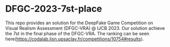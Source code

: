 # DFGC-2023-7st-place
This repo provides an solution for the DeepFake Game Competition on Visual Realism Assessment (DFGC-VRA) @ IJCB 2023. Our solution achieve the 7st in the final phase of the DFGC-VRA. The ranking can be seen here(https://codalab.lisn.upsaclay.fr/competitions/10754#results).
